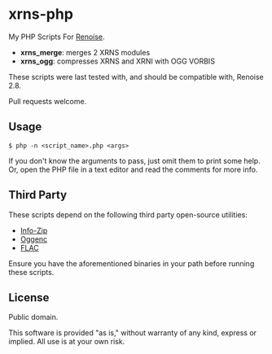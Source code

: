 xrns-php
========

My PHP Scripts For [Renoise](http://renoise.com).

 * __xrns_merge__: merges 2 XRNS modules
 * __xrns_ogg__: compresses XRNS and XRNI with OGG VORBIS

These scripts were last tested with, and should be compatible with, Renoise 2.8. 

Pull requests welcome.


Usage
-----

`$ php -n <script_name>.php <args>`

If you don't know the arguments to pass, just omit them to print some help. Or, open the PHP file in a text editor and read the comments for more info.


Third Party
-----------

These scripts depend on the following third party open-source utilities:

 * [Info-Zip](http://www.info-zip.org/)
 * [Oggenc](http://www.rarewares.org/ogg-oggenc.php)
 * [FLAC](http://flac.sourceforge.net/)

Ensure you have the aforementioned binaries in your path before running these scripts.


License
-------

Public domain. 

This software is provided "as is," without warranty of any kind, express or implied. All use is at your own risk.

